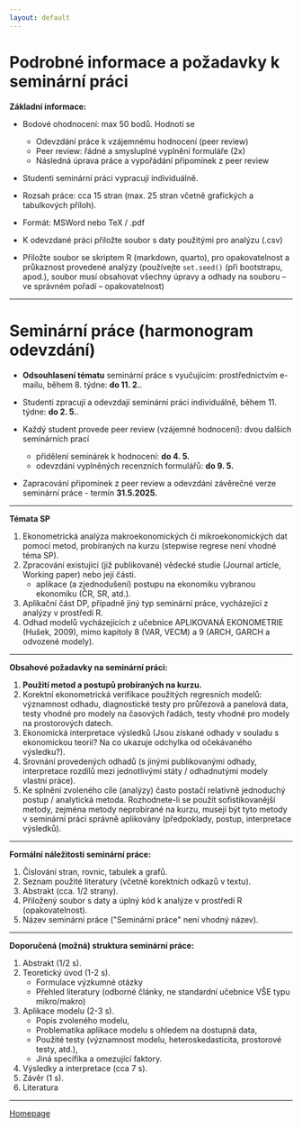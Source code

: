 ```yaml
---
layout: default
---
```



# Podrobné informace a požadavky k seminární práci 


**Základní  informace:**

*	Bodové ohodnocení: max 50 bodů. Hodnotí se  
      +	Odevzdání práce k vzájemnému hodnocení (peer review)  
      +	Peer review: řádné a smysluplné vyplnění  formuláře (2x)  
      + Následná úprava práce a vypořádání připomínek z peer review  

*	Studenti seminární práci vypracují individuálně.  
*	Rozsah práce:  cca 15 stran (max. 25 stran včetně grafických a tabulkových příloh).
* Formát:  MSWord nebo TeX / .pdf

*	K odevzdané práci přiložte soubor s daty použitými pro analýzu (.csv)
*	Přiložte soubor se skriptem R (markdown, quarto), pro opakovatelnost a průkaznost provedené analýzy 
(používejte `set.seed()` (při bootstrapu, apod.), soubor musí obsahovat všechny úpravy a odhady na souboru – ve správném pořadí  – opakovatelnost)

---  

# Seminární práce (harmonogram odevzdání)

* **Odsouhlasení tématu** seminární práce s vyučujícím: prostřednictvím e-mailu, během 8. týdne: **do 11. 2.**.

* Studenti zpracují a odevzdají seminární práci individuálně, během 11. týdne: **do 2. 5.**.  
 
* Každý student provede peer review (vzájemné hodnocení): dvou dalších seminárních prací
  - přidělení seminárek k hodnocení: **do 4. 5.**  
  - odevzdání vyplněných recenzních formulářů: **do 9. 5.**  

* Zapracování připomínek z peer review a odevzdání závěrečné verze seminární práce - termín **31.5.2025.**  

---  

**Témata SP**

1. Ekonometrická analýza makroekonomických či mikroekonomických dat pomocí metod, probíraných na kurzu (stepwise regrese není vhodné téma SP).  
2. Zpracování existující (již publikované) vědecké studie (Journal article, Working paper) nebo její části.  
   - aplikace (a zjednodušení) postupu na ekonomiku vybranou ekonomiku (ČR, SR, atd.).  
3. Aplikační část DP, případně jiný typ seminární práce, vycházející z analýzy v prostředí R.    
4. Odhad modelů vycházejících z učebnice APLIKOVANÁ EKONOMETRIE (Hušek, 2009), mimo kapitoly 8 (VAR, VECM) a 9 (ARCH, GARCH a odvozené modely).   

--- 

**Obsahové požadavky na seminární práci:**


1. **Použití metod a postupů probíraných na kurzu.**  
2. Korektní ekonometrická verifikace použitých regresních modelů: významnost odhadu, diagnostické testy pro průřezová a panelová data, testy vhodné pro modely na časových řadách, testy vhodné pro modely na prostorových datech.  
3. Ekonomická interpretace výsledků (Jsou získané odhady v souladu s ekonomickou teorií? Na co ukazuje odchylka od očekávaného výsledku?).  
4. Srovnání provedených odhadů (s jinými publikovanými odhady, interpretace rozdílů mezi jednotlivými státy / odhadnutými modely vlastní práce).   
5. Ke splnění zvoleného cíle (analýzy) často postačí relativně jednoduchý postup / analytická metoda. Rozhodnete-li se použít sofistikovanější metody, zejména metody neprobírané na kurzu, musejí být tyto metody v seminární práci správně aplikovány (předpoklady, postup, interpretace výsledků).  


---

**Formální náležitosti seminární práce:** 

1. Číslování stran, rovnic, tabulek a grafů.  
2. Seznam použité literatury (včetně korektních odkazů v textu).  
3. Abstrakt (cca. 1/2 strany).  
4. Přiložený soubor s daty a úplný kód k analýze v prostředí R (opakovatelnost).
5. Název seminární práce ("Seminární práce" není vhodný název).  

---

**Doporučená (možná) struktura seminární práce:**

1. Abstrakt (1/2 s).  
2. Teoretický úvod	(1-2 s).   
    - Formulace výzkumné otázky  
    - Přehled literatury (odborné články, ne standardní učebnice VŠE typu mikro/makro)  
3. Aplikace modelu (2-3 s).  
    - Popis zvoleného modelu,  
    - Problematika aplikace modelu s ohledem na dostupná data,
    - Použité testy (významnost modelu, heteroskedasticita, prostorové testy, atd.),
    - Jiná specifika a omezující faktory.  
4. Výsledky a interpretace	(cca 7 s).   
5. Závěr	(1 s).  
6. Literatura 

--- 

[Homepage](https://formanektomas.github.io/4EK417/)
